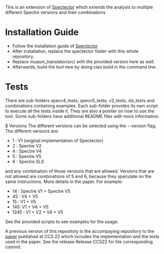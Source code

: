 This is an extension of  [Spectector](https://github.com/spectector/spectector) which extends the analysis to multiple different Spectre versions and their combinations


# Installation Guide
- Follow the installation guide of [Spectector](https://github.com/spectector/spectector)
- After installation, replace the spectector folder with this whole repository.
- Replace muasm_translator/src/ with the provided version here as well.
- Afterwards, build the tool new by doing ciao build in the command line.

# Tests
There are sub-folders specv4_tests, specv5_tests, v2_tests, sls_tests and combinations containing examples.
Each sub-folder provides its own script to execute all the tests inside it. They are also a pointer on how to use the tool.
Some sub-folders have additional README files with more information.

$ Versions
The different versions can be selected using the --version flag.
The different versions are:
- 1  : V1 (original implementation of Spectector)
- 2  : Spectre V2
- 4  : Spectre V4
- 5  : Spectre V5
- 6  : Spectre SLS

and any combination of those versions that are allowed. Versions that are not allowed are combinations of 5 and 6, because they speculate on the same instructions. More details in the paper.
For example: 
- 14 : Spectre V1 + Spectre V5
- 45 : V4 + V5
- 15 : V1 + V5
- 145: V1 + V4 + V5
- 1245 : V1 + V2 + V4 + V5

See the provided scripts to see examples for the usage.

A previous version of this repositoty is the accompaying repository to the [paper](https://arxiv.org/abs/2209.01179) published at CCS 22 which includes the implementation and the tests used in the paper.
See the release Release CCS22 for hte corresponding commit.
